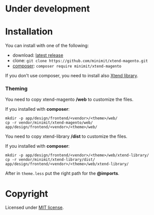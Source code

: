 
# Under development

# Installation

You can install with one of the following:
* download: [latest release](https://github.com/minimit/xtend-magento/releases/latest)
* clone: `git clone https://github.com/minimit/xtend-magento.git`
* [composer](https://getcomposer.org/): `composer require minimit/xtend-magento`

If you don't use composer, you need to install also [Xtend library](https://github.com/minimit/xtend-library#installation).

### Theming

You need to copy xtend-magento **/web** to customize the files.

If you installed with **composer**:
```
mkdir -p app/design/frontend/<vendor>/<theme>/web/
cp -r vendor/minimit/xtend-magento/web/ app/design/frontend/<vendor>/<theme>/web/
```

You need to copy xtend-library **/dist** to customize the files.

If you installed with **composer**:
```
mkdir -p app/design/frontend/<vendor>/<theme>/web/xtend-library/
cp -r vendor/minimit/xtend-library/dist/ app/design/frontend/<vendor>/<theme>/web/xtend-library/
```

After in `theme.less` put the right path for the **@imports**.

# Copyright

Licensed under [MIT license](https://github.com/minimit/xtend-magento/blob/master/LICENSE).

